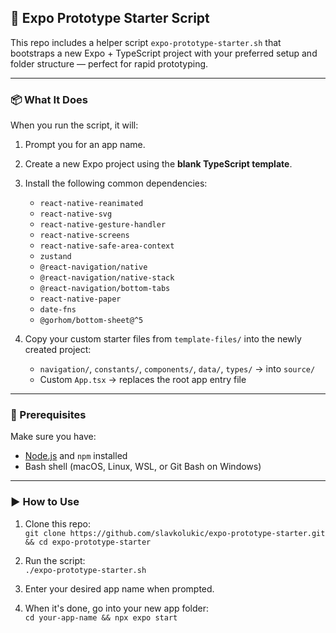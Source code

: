 ## 🚀 Expo Prototype Starter Script

This repo includes a helper script `expo-prototype-starter.sh` that bootstraps a new Expo + TypeScript project with your preferred setup and folder structure — perfect for rapid prototyping.

---

### 📦 What It Does

When you run the script, it will:

1. Prompt you for an app name.
2. Create a new Expo project using the **blank TypeScript template**.
3. Install the following common dependencies:

   - `react-native-reanimated`
   - `react-native-svg`
   - `react-native-gesture-handler`
   - `react-native-screens`
   - `react-native-safe-area-context`
   - `zustand`
   - `@react-navigation/native`
   - `@react-navigation/native-stack`
   - `@react-navigation/bottom-tabs`
   - `react-native-paper`
   - `date-fns`
   - `@gorhom/bottom-sheet@^5`

4. Copy your custom starter files from `template-files/` into the newly created project:
   - `navigation/`, `constants/`, `components/`, `data/`, `types/` → into `source/`
   - Custom `App.tsx` → replaces the root app entry file

---

### 🧰 Prerequisites

Make sure you have:

- [Node.js](https://nodejs.org/) and `npm` installed
- Bash shell (macOS, Linux, WSL, or Git Bash on Windows)

---

### ▶️ How to Use

1. Clone this repo:  
   `git clone https://github.com/slavkolukic/expo-prototype-starter.git && cd expo-prototype-starter`

2. Run the script:  
   `./expo-prototype-starter.sh`

3. Enter your desired app name when prompted.

4. When it's done, go into your new app folder:  
   `cd your-app-name && npx expo start`
